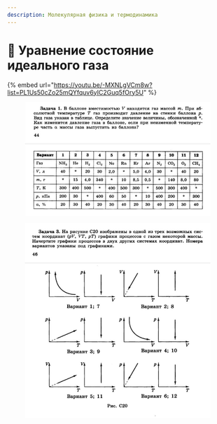```yaml
---
description: Молекулярная физика и термодинамика
---
```


# 📗 Уравнение состояние идеального газа

{% embed url="https://youtu.be/-MXNLgVCm8w?list=PL1Us50cZo25mQYfquv6yIC2Guq5fOry5U" %}

<figure><img src="../../../.gitbook/assets/image (1).png" alt=""><figcaption></figcaption></figure>

<figure><img src="../../../.gitbook/assets/image.png" alt=""><figcaption></figcaption></figure>
